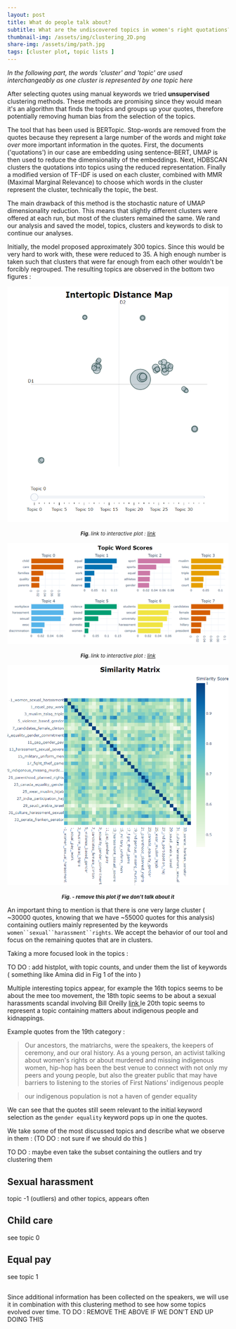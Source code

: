 ```yaml
---
layout: post
title: What do people talk about?
subtitle: What are the undiscovered topics in women's right quotations?
thumbnail-img: /assets/img/clustering_2D.png
share-img: /assets/img/path.jpg
tags: [cluster plot, topic lists ]
---
```

<!-- This section will cover the unsupervised clustering, with the different methods we use the optimal parameters. The final cluster presentation and the categories finaly chosen, with a few examples for each topic. -->

_In the following part, the words 'cluster' and 'topic' are used interchangeably as one cluster is represented by one topic here_

After selecting quotes using manual keywords we tried **unsupervised** clustering methods. These methods are promising since they would mean it's an algorithm that finds the topics and groups up your quotes, therefore potentially removing human bias from the selection of the topics. 

The tool that has been used is BERTopic. Stop-words are removed from the quotes because they represent a large number of the words and might _take over_ more important information in the quotes. First, the documents ('quotations') in our case are embedding using sentence-BERT, UMAP is then used to reduce the dimensionality of the embeddings. Next, HDBSCAN clusters the quotations into topics using the reduced representation. Finally a modified version of TF-IDF is used on each cluster, combined with MMR (Maximal Marginal Relevance) to choose which words in the cluster represent the cluster, technically the topic, the best.

The main drawback of this method is the stochastic nature of UMAP dimensionality reduction. This means that slightly different clusters were offered at each run, but most of the clusters remained the same. We rand our analysis and saved the model, topics, clusters and keywords to disk to continue our analyses. 

Initially, the model proposed approximately 300 topics. Since this would be very hard to work with, these were reduced to 35. A high enough number is taken such that clusters that were far enough from each other wouldn't be forcibly regrouped. The resulting topics are observed in the bottom two figures : 

<p align = "center">
<img src = "https://raw.githubusercontent.com/epfl-ada/ada-2021-project-concatsanddogs/main/img/intertopic_dist.png">
</p>
<p align = "center">
	<small> 
		<i> 
			<b>
			Fig. 
			</b> 
			link to interactive plot : <a href="https://unesmu.github.io/visualise_topics_red">link</a> 
		</i>
	</small>
</p>

<p align = "center">
<img src = "https://raw.githubusercontent.com/epfl-ada/ada-2021-project-concatsanddogs/main/img/topic_word_scores.png">
</p>
<p align = "center">
	<small> 
		<i> 
			<b>
			Fig. 
			</b> 
			link to interactive plot : <a href="https://unesmu.github.io/visualise_barcharts_red">link</a> 
		</i>
	</small>
</p>

<p align = "center">
<img src = "https://raw.githubusercontent.com/epfl-ada/ada-2021-project-concatsanddogs/main/img/heatmap.png">
</p>
<p align = "center">
	<small> 
		<i> 
			<b>
			Fig. - remove this plot if we don't talk about it
			</b> 
		</i>
	</small>
</p>

An important thing to mention is that there is one very large cluster ( ~30000 quotes, knowing that we have ~55000 quotes for this analysis) containing outliers mainly represented by the keywords `women``sexual``harassment``rights`. We accept the behavior of our tool and focus on the remaining quotes that are in clusters. <!-- maybe take a look at the quotes in the outlier cluster and see what can be mentioned about them -->

Taking a more focused look in the topics :

TO DO : add histplot, with topic counts, and under them the list of keywords ( something like Amina did in Fig 1 of the into )

Multiple interesting topics appear, for example the 16th topics seems to be about the mee too movement, the 18th topic seems to be about a sexual harassments scandal involving Bill Oreilly [ link ](https://www.nytimes.com/2017/10/21/business/media/bill-oreilly-sexual-harassment.html) le 20th topic seems to represent a topic containing matters about indigenous people and kidnappings. 

Example quotes from the 19th category : 

>Our ancestors, the matriarchs, were the speakers, the keepers of ceremony, and our oral history. As a young person, an activist talking about women's rights or about murdered and missing indigenous women, hip-hop has been the best venue to connect with not only my peers and young people, but also the greater public that may have barriers to listening to the stories of First Nations' indigenous people

>our indigenous population is not a haven of gender equality

We can see that the quotes still seem relevant to the initial keyword selection as the `gender equality` keyword pops up in one the quotes.

We take some of the most discussed topics and describe what we observe in them :  (TO DO : not sure if we should do this ) 

TO DO :  maybe even take the subset containing the outliers and try clustering them

## Sexual harassment 
topic -1 (outliers) and other topics, appears often 


## Child care
see topic 0


## Equal pay
see topic 1


## 

Since additional information has been collected on the speakers, we will use it in combination with this clustering method to see how some topics evolved over time.
TO DO : REMOVE THE ABOVE IF WE DON'T END UP DOING THIS 
